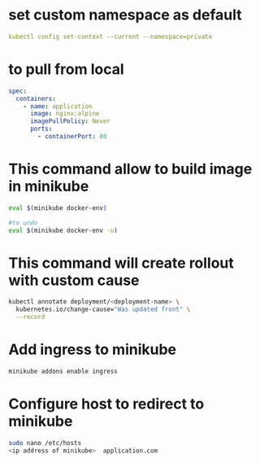 # set custom namespace as default
```yml
kubectl config set-context --current --namespace=private
```

# to pull from local
```yml
spec:
  containers:
    - name: application
      image: nginx:alpine
      imagePullPolicy: Never
      ports:
        - containerPort: 80
```
# This command allow to build image in minikube
```bash
eval $(minikube docker-env)

#to undo
eval $(minikube docker-env -u)
```

# This command will create rollout with custom cause
```bash
kubectl annotate deployment/<deployment-name> \
  kubernetes.io/change-cause="Was updated front" \
  --record
```


# Add ingress to minikube
```bash
minikube addons enable ingress
```

# Configure host to redirect to minikube
```bash
sudo nano /etc/hosts
<ip address of minikube>  application.com
```

